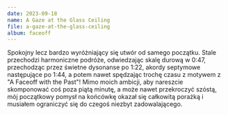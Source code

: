 ```yaml
---
date: 2023-09-18
name: A Gaze at the Glass Ceiling
file: a-gaze-at-the-glass-ceiling
album: faceoff
---
```


Spokojny lecz bardzo wyróżniający się utwór od samego początku. Stale przechodzi harmoniczne podróże, odwiedzając skalę durową w 0:47, przechodząc przez świetne dysonanse po 1:22, akordy septymowe następujące po 1:44, a potem nawet spędzając trochę czasu z motywem z "A Faceoff with the Past"! Mimo moich ambicji, aby nareszcie skomponować coś poza piątą minutę, a może nawet przekroczyć szóstą, mój początkowy pomysł na końcówkę okazał się całkowitą porażką i musiałem ograniczyć się do czegoś niezbyt zadowalającego.

